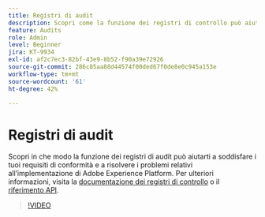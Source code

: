 ```yaml
---
title: Registri di audit
description: Scopri come la funzione dei registri di controllo può aiutarti a soddisfare i tuoi requisiti di conformità e a risolvere i problemi relativi all’implementazione di Adobe Experience Platform.
feature: Audits
role: Admin
level: Beginner
jira: KT-9934
exl-id: af2c7ec3-82bf-43e9-8b52-f90a39e72926
source-git-commit: 286c85aa88d44574f00ded67f0de8e0c945a153e
workflow-type: tm+mt
source-wordcount: '61'
ht-degree: 42%

---
```


# Registri di audit

Scopri in che modo la funzione dei registri di audit può aiutarti a soddisfare i tuoi requisiti di conformità e a risolvere i problemi relativi all’implementazione di Adobe Experience Platform. Per ulteriori informazioni, visita la [documentazione dei registri di controllo](https://experienceleague.adobe.com/docs/experience-platform/landing/governance-privacy-security/audit-logs/overview.html?lang=it) o il [riferimento API](https://developer.adobe.com/experience-platform-apis/references/audit-query/).

>[!VIDEO](https://video.tv.adobe.com/v/344647?learn=on&enablevpops&captions=ita)

